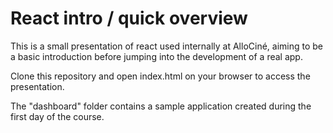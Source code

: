 # React intro / quick overview

This is a small presentation of react used internally at AlloCiné, aiming to be a basic introduction before jumping into the development of a real app.

Clone this repository and open index.html on your browser to access the presentation.

The "dashboard" folder contains a sample application created during the first day of the course.
